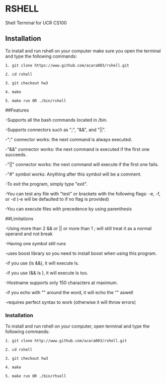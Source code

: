 # RSHELL 
Shell Terminal for UCR CS100

## Installation
To install and run rshell on your computer make sure you open the terminal and type the following commands:

```
1. git clone https://www.github.com/acara003/rshell.git

2. cd rshell

3. git checkout hw3 

4. make

5. make run OR ./bin/rshell
```

##Features

-Supports all the bash commands located in /bin.

-Supports connectors such as ";", "&&", and "||".

-";" connector works: the next command is always executed.

-"&&" connector works: the next command is executed if the first one succeeds.

-"||" connector works: the next command will execute if the first one fails.

-"#" symbol works: Anything after this symbol will be a comment.

-To exit the program, simply type "exit".

-You can test any file with "test" or brackets with the following flags: -e, -f, or -d (-e will be defaulted to if no flag is provided)

-You can execute files with precedence by using parenthesis 

##Limitations

-Using more than 2 && or || or more than 1 ; will still treat it as a normal operand and not break

-Having one symbol still runs

-uses boost library so you need to install boost when using this program.

-if you use (ls &&), it will execute ls.

-if you use (&& ls ), it will execute ls too.

-Hostname supports only 150 characters at maximum.
 
 -if you echo with "" around the word, it will echo the "" aswell
 
 -requires perfect syntax to work (otherwise it will throw errors)
 
### Installation
To install and run rshell on your computer, open terminal and type the following commands:

```
1. git clone http://www.github.com/acara003/rshell.git

2. cd rshell

3. git checkout hw3

4. make

5. make run OR ./bin/rhsell
```
